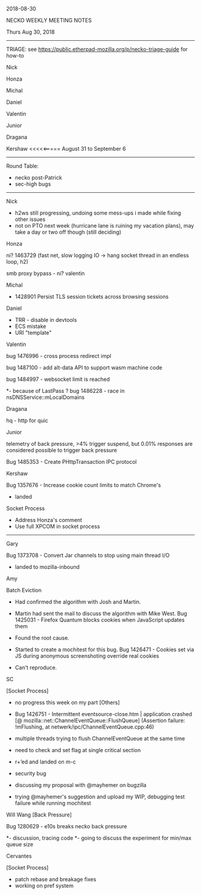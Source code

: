 2018-08-30

NECKO WEEKLY MEETING NOTES

Thurs Aug 30, 2018

-----------------------------------------------
TRIAGE: see https://public.etherpad-mozilla.org/p/necko-triage-guide for how-to

Nick

Honza

Michal

Daniel

Valentin

Junior

Dragana

Kershaw <<<<<===== August 31 to September 6

----------------------------------------------
Round Table:

- necko post-Patrick
- sec-high bugs

----------------
Nick

- h2ws still progressing, undoing some mess-ups i made while fixing other issues
- not on PTO next week (hurricane lane is ruining my vacation plans), may take a day or two off though (still deciding)

Honza

ni? 1463729 (fast net, slow logging IO -> hang socket thread in an endless loop, h2)

smb proxy bypass - ni? valentin

Michal

 - 1428901 Persist TLS session tickets across browsing sessions

Daniel

 - TRR - disable in devtools
 - ECS mistake
 - URI "template"

Valentin

bug 1476996 - cross process redirect impl

bug 1487100 - add alt-data API to support wasm machine code

bug 1484997 - websocket limit is reached

*- because of LastPass ?
bug 1486228 - race in nsDNSService::mLocalDomains

Dragana

hq - http for quic

Junior

telemetry of back pressure, >4% trigger suspend, but 0.01% responses are considered possible to trigger back pressure

Bug 1485353 - Create PHttpTransaction IPC protocol

Kershaw

Bug 1357676 - Increase cookie count limits to match Chrome's

 - landed

Socket Process

 - Address Honza's comment
 - Use full XPCOM in socket process

-----------
Gary

Bug 1373708 - Convert Jar channels to stop using main thread I/O

- landed to mozilla-inbound

Amy

Batch Eviction

* Had confirmed the algorithm with Josh and Martin.
* Martin had sent the mail to discuss the algorithm with Mike West.
Bug 1425031 - Firefox Quantum blocks cookies when JavaScript updates them

* Found the root cause.
* Started to create a mochitest for this bug.
Bug 1426471 - Cookies set via JS during anonymous screenshoting override real cookies

* Can't reproduce.

SC

[Socket Process]

- no progress this week on my part
[Others]

- Bug 1426751 - Intermittent eventsource-close.htm | application crashed [@ mozilla::net::ChannelEventQueue::FlushQueue] (Assertion failure: !mFlushing, at netwerk/ipc/ChannelEventQueue.cpp:46)
 - multiple threads trying to flush ChannelEventQueue at the same time
 - need to check and set flag at single critical section
 - r+’ed and landed on m-c
- security bug
 - discussing my proposal with @mayhemer on bugzilla
 - trying @mayhemer's suggestion and upload my WIP, debugging test failure while running mochitest

 Will Wang
[Back Pressure]

Bug 1280629 - e10s breaks necko back pressure

*- discussion, tracing code
*- going to discuss the experiment for min/max queue size

Cervantes

[Socket Process]

- patch rebase and breakage fixes
- working on pref system
